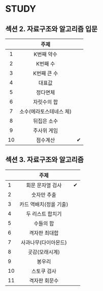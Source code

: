 # STUDY



## 섹션 2. 자료구조와 알고리즘 입문

|      |          주제           |      |
| :--: | :---------------------: | :--: |
|  1   |       K번째 약수        |      |
|  2   |        K번째 수         |      |
|  3   |       K번째 큰 수       |      |
|  4   |         대표값          |      |
|  5   |        정다면체         |      |
|  6   |       자릿수의 합       |      |
|  7   | 소수(에라토스테네스 체) |      |
|  8   |       뒤집은 소수       |      |
|  9   |       주사위 게임       |      |
|  10  |        점수계산         |  ✔   |



## 섹션 3. 자료구조와 알고리즘

|      |          주제          |      |
| ---- | :--------------------: | :--: |
| 1    |    회문 문자열 검사    |  ✔   |
| 2    |      숫자만 추출       |      |
| 3    | 카드 역배치(정올 기출) |      |
| 4    |    두 리스트 합치기    |      |
| 5    |       수들의 합        |      |
| 6    |     격자판 최대합      |      |
| 7    |  사과나무(다이아몬드)  |      |
| 8    |     곳감(모래시계)     |      |
| 9    |         봉우리         |      |
| 10   |      스토쿠 검사       |      |
| 11   |     격자판 회문수      |      |

